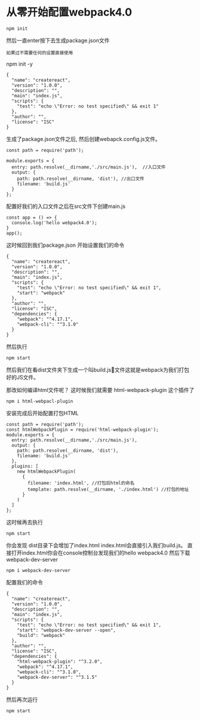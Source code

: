 # 从零开始配置webpack4.0
```
npm init
```
然后一直enter按下去生成package.json文件
```
如果过不需要任何的设置直接使用
```
npm init -y
```
{
  "name": "createreact",
  "version": "1.0.0",
  "description": "",
  "main": "index.js",
  "scripts": {
    "test": "echo \"Error: no test specified\" && exit 1"
  },
  "author": "",
  "license": "ISC"
}

```
生成了package.json文件之后, 然后创建webapck.config.js文件。

```
const path = require('path');

module.exports = {
  entry: path.resolve(__dirname,'./src/main.js'),  //入口文件
  output: {
    path: path.resolve(__dirname, 'dist'), //出口文件
    filename: 'build.js'
  }
};

```
配置好我们的入口文件之后在src文件下创建main.js

```
const app = () => {
  console.log('hello webpack4.0');
}
app();
```
这时候回到我们package.json 开始设置我们的命令

```
{
  "name": "createreact",
  "version": "1.0.0",
  "description": "",
  "main": "index.js",
  "scripts": {
    "test": "echo \"Error: no test specified\" && exit 1",
    "start": "webpack"
  },
  "author": "",
  "license": "ISC",
  "dependencies": {
    "webpack": "^4.17.1",
    "webpack-cli": "^3.1.0"
  }
}

```
然后执行
```
npm start
```
然后我们在看dist文件夹下生成一个叫build.js文件这就是webpack为我们打包好的JS文件。

那改如何编译html文件呢？
这时候我们就需要 html-webpack-plugin 这个插件了

```
npm i html-webpacl-plugin
```
安装完成后开始配置打包HTML

```
const path = require('path');
const htmlWebpackPlugin = require('html-webpack-plugin');
module.exports = {
  entry: path.resolve(__dirname,'./src/main.js'),
  output: {
    path: path.resolve(__dirname, 'dist'),
    filename: 'build.js'
  },
  plugins: [
    new htmlWebpackPlugin(
      {
        filename: 'index.html', //打包后html的命名
        template: path.resolve(__dirname, './index.html') //打包的地址
      }
    )
  ]
};

```
这时候再去执行 
```
npm start 
```
你会发现 dist目录下会增加了index.html
index.html会直接引入我们build.js。
直接打开index.html你会在console控制台发现我们的hello webpack4.0
然后下载webpack-dev-server

```
npm i webpack-dev-server
```
配置我们的命令

```
{
  "name": "createreact",
  "version": "1.0.0",
  "description": "",
  "main": "index.js",
  "scripts": {
    "test": "echo \"Error: no test specified\" && exit 1",
    "start": "webpack-dev-server --open",
    "build": "webpack"
  },
  "author": "",
  "license": "ISC",
  "dependencies": {
    "html-webpack-plugin": "^3.2.0",
    "webpack": "^4.17.1",
    "webpack-cli": "^3.1.0",
    "webpack-dev-server": "^3.1.5"
  }
}
```
然后再次运行
```
npm start
```

